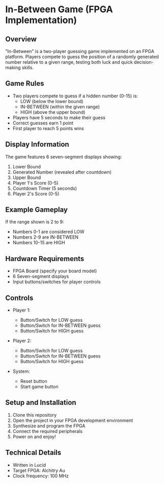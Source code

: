 # In-Between Game (FPGA Implementation)

## Overview
"In-Between" is a two-player guessing game implemented on an FPGA platform. Players compete to guess the position of a randomly generated number relative to a given range, testing both luck and quick decision-making skills.

## Game Rules
- Two players compete to guess if a hidden number (0-15) is:
  - LOW (below the lower bound)
  - IN-BETWEEN (within the given range)
  - HIGH (above the upper bound)
- Players have 5 seconds to make their guess
- Correct guesses earn 1 point
- First player to reach 5 points wins

## Display Information
The game features 6 seven-segment displays showing:
1. Lower Bound
2. Generated Number (revealed after countdown)
3. Upper Bound
4. Player 1's Score (0-5)
5. Countdown Timer (5 seconds)
6. Player 2's Score (0-5)

## Example Gameplay
If the range shown is 2 to 9:
- Numbers 0-1 are considered LOW
- Numbers 2-9 are IN-BETWEEN
- Numbers 10-15 are HIGH

## Hardware Requirements
- FPGA Board (specify your board model)
- 6 Seven-segment displays
- Input buttons/switches for player controls

## Controls
- Player 1:
  - Button/Switch for LOW guess
  - Button/Switch for IN-BETWEEN guess
  - Button/Switch for HIGH guess

- Player 2:
  - Button/Switch for LOW guess
  - Button/Switch for IN-BETWEEN guess
  - Button/Switch for HIGH guess

- System:
  - Reset button
  - Start game button

## Setup and Installation
1. Clone this repository
2. Open the project in your FPGA development environment
3. Synthesize and program the FPGA
4. Connect the required peripherals
5. Power on and enjoy!

## Technical Details
- Written in Lucid
- Target FPGA: Alchitry Au
- Clock frequency: 100 MHz